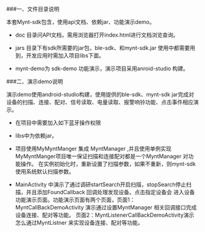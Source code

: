 ###一、文件目录说明

  本套Mynt-sdk包含，使用api文档、依赖jar、功能演示demo。
  
  * doc 目录问API文档，需用浏览器打开index.html进行文档浏览查询。

  * jars 目录下有sdk所需要的jar包，ble-sdk、和mynt-sdk.jar 使用中都需要用到，开发应用时需加入项目libs下面。

  * mynt-demo为 sdk-demo 功能演示，演示项目采用anroid-studio 构建。

###二、演示demo说明

  演示demo使用android-studio构建，使用提供的ble-sdk、mynt-sdk jar完成对设备的扫描、连接、配对、信号读取、电量读取、报警响铃功能、点击事件相应演示。
  
 * 在项目中需要加入如下蓝牙操作权限
    <uses-permission android:name="android.permission.BLUETOOTH" />
    <uses-permission android:name="android.permission.BLUETOOTH_ADMIN" />

 * libs中为依赖jar。

 * 项目使用MyMyntManger 集成 MyntManager ,并且使用单例实现MyMyntManger项目唯一保证扫描和连接配对都是一个MyntManager 对功能操作。
   在实例初始化时，重新设置了扫描参数，如果不重新，则mynt-sdk使用系统默认扫描参数。

 * MainActivity 中演示了通过调研startSearch开启扫描，stopSearch停止扫描，并且添加FoundCallback 回调处理发现设备。点击指定设备会
    进入设备功能演示页面。功能演示页面有两个页面，页面1：MyntCallBackDemoActivity 演示通过设置MyntManager 相关回调接口完成设备连接、配对等功能。
    页面2：MyntListenerCallBackDemoActivity演示怎么通过MyntListner 来实现设备连接、配对等功能。



       
  